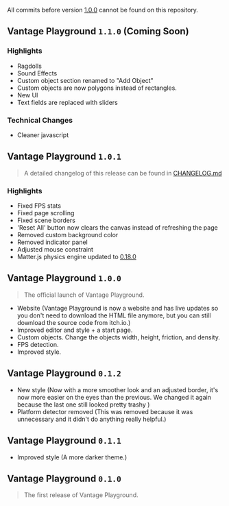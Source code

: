 All commits before version [1.0.0](#vantage-playground-100) cannot be found on this repository.

## Vantage Playground `1.1.0` (Coming Soon)

### Highlights
- Ragdolls
- Sound Effects
- Custom object section renamed to "Add Object"
- Custom objects are now polygons instead of rectangles.
- New UI
- Text fields are replaced with sliders

### Technical Changes
- Cleaner javascript

## Vantage Playground `1.0.1`
> A detailed changelog of this release can be found in [CHANGELOG.md](https://github.com/elixirbuild/vantage-playground/blob/main/CHANGELOG.md#101-2022-2-19)

### Highlights
- Fixed FPS stats
- Fixed page scrolling
- Fixed scene borders
- 'Reset All' button now clears the canvas instead of refreshing the page
- Removed custom background color
- Removed indicator panel
- Adjusted mouse constraint
- Matter.js physics engine updated to [0.18.0](https://github.com/liabru/matter-js/blob/master/RELEASE.md#matterjs0180)

## Vantage Playground `1.0.0`

> The official launch of Vantage Playground.

- Website (Vantage Playground is now a website and has live updates so you don't need to download the HTML file anymore, but you can still download the source code from itch.io.)
- Improved editor and style + a start page.
- Custom objects. Change the objects width, height, friction, and density.
- FPS detection.
- Improved style.

## Vantage Playground `0.1.2`

- New style (Now with a more smoother look and an adjusted border, it's now more easier on the eyes than the previous. We changed it again because the last one still looked pretty trashy )
- Platform detector removed (This was removed because it was unnecessary and it didn't do anything really helpful.)

## Vantage Playground `0.1.1`

- Improved style (A more darker theme.)

## Vantage Playground `0.1.0`

> The first release of Vantage Playground.
